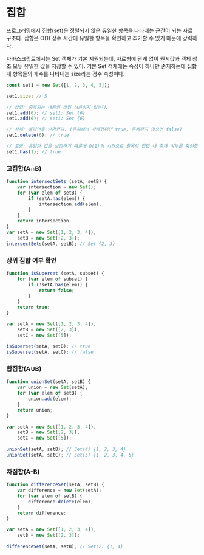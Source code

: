 # 집합

프로그래밍에서 집합\(set\)은 정렬되지 않은 유일한 항목을 나타내는 근간이 되는 자료 구조다. 집합은 O\(1\) 상수 시간에 유일한 항목을 확인하고 추가할 수 있기 때문에 강력하다.

자바스크립트에서는 Set 객체가 기본 지원되는데, 자료형에 관계 없이 원시값과 객체 참조 모두 유일한 값을 저장할 수 있다. 기본 Set 객체에는 속성이 하나만 존재하는데 집합 내 항목들의 개수를 나타내는 size라는 정수 속성이다.

```javascript
const set1 = new Set([1, 2, 3, 4, 5]);

set1.size; // 5

// 삽입: 중복되는 내용의 삽입 허용하지 않는다.
set1.add(6); // set1: Set {6}
set1.add(6); // set1: Set {6}

// 삭제: 불리언을 반환한다. (존재해서 삭제했다면 true, 존재하지 않으면 false)
set1.delete(6); // true

// 포함: 유일한 값을 보장하기 때문에 O(1)의 시간으로 항목의 집합 내 존재 여부를 확인할 수 있다.
set1.has(1); // true
```

### 교집합\(A∩B\)

```javascript
function intersectSets (setA, setB) {
    var intersection = new Set();
    for (var elem of setB) {
        if (setA.has(elem)) {
            intersection.add(elem);
        }
    }
    return intersection;
}
var setA = new Set([1, 2, 3, 4]),
    setB = new Set([2, 3]);
intersectSets(setA, setB); // Set {2, 3}
```

### 상위 집합 여부 확인

```javascript
function isSuperset (setA, subset) {
    for (var elem of subset) {
        if (!setA.has(elem)) {
            return false;
        }
    }
    return true;
}

var setA = new Set([1, 2, 3, 4]),
    setB = new Set([2, 3]),
    setC = new Set([5]);
    
isSuperset(setA, setB); // true
isSuperset(setA, setC); // false
```

### 합집합\(A∪B\)

```javascript
function unionSet(setA, setB) {
    var union = new Set(setA);
    for (var elem of setB) {
        union.add(elem);
    }
    return union;
}

var setA = new Set([1, 2, 3, 4]),
    setB = new Set([2, 3]),
    setC = new Set([5]);
    
unionSet(setA, setB); // Set(4) {1, 2, 3, 4}
unionSet(setA, setC); // Set(5) {1, 2, 3, 4, 5}
```

### 차집합\(A-B\)

```javascript
function differenceSet(setA, setB) {
    var difference = new Set(setA);
    for (var elem of setB) {
        difference.delete(elem);
    }
    return difference;
}

var setA = new Set([1, 2, 3, 4]),
    setB = new Set([2, 3]);
    
differenceSet(setA, setB); // Set(2) {1, 4}
```


